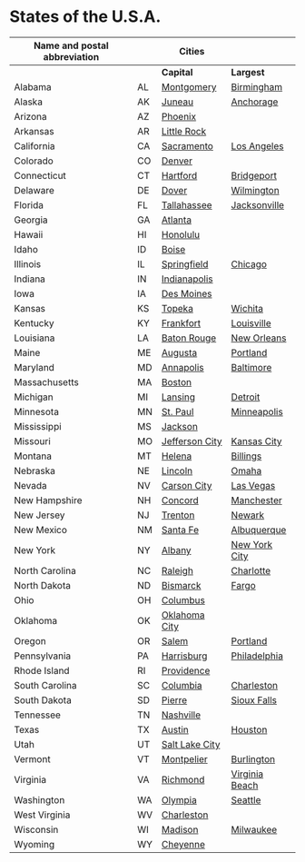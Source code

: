 States of the U.S.A.
================

| **Name and postal abbreviation** |     | **Cities** |     |
| --- | --- | --- | --- |
||| **Capital** | **Largest** |
| Alabama | AL  | [Montgomery](https://en.wikipedia.org/wiki/Montgomery,_Alabama) | [Birmingham](https://en.wikipedia.org/wiki/Birmingham,_Alabama) |
| Alaska | AK  | [Juneau](https://en.wikipedia.org/wiki/Juneau,_Alaska) | [Anchorage](https://en.wikipedia.org/wiki/Anchorage,_Alaska) |
| Arizona | AZ  | [Phoenix](https://en.wikipedia.org/wiki/Phoenix,_Arizona) |     |
| Arkansas | AR  | [Little Rock](https://en.wikipedia.org/wiki/Little_Rock,_Arkansas) |     |
| California | CA  | [Sacramento](https://en.wikipedia.org/wiki/Sacramento,_California) | [Los Angeles](https://en.wikipedia.org/wiki/Los_Angeles) |
| Colorado | CO  | [Denver](https://en.wikipedia.org/wiki/Denver) |     |
| Connecticut | CT  | [Hartford](https://en.wikipedia.org/wiki/Hartford,_Connecticut) | [Bridgeport](https://en.wikipedia.org/wiki/Bridgeport,_Connecticut) |
| Delaware | DE  | [Dover](https://en.wikipedia.org/wiki/Dover,_Delaware) | [Wilmington](https://en.wikipedia.org/wiki/Wilmington,_Delaware) |
| Florida | FL  | [Tallahassee](https://en.wikipedia.org/wiki/Tallahassee,_Florida) | [Jacksonville](https://en.wikipedia.org/wiki/Jacksonville,_Florida) |
| Georgia | GA  | [Atlanta](https://en.wikipedia.org/wiki/Atlanta) |     |
| Hawaii | HI  | [Honolulu](https://en.wikipedia.org/wiki/Honolulu) |     |
| Idaho | ID  | [Boise](https://en.wikipedia.org/wiki/Boise,_Idaho) |     |
| Illinois | IL  | [Springfield](https://en.wikipedia.org/wiki/Springfield,_Illinois) | [Chicago](https://en.wikipedia.org/wiki/Chicago) |
| Indiana | IN  | [Indianapolis](https://en.wikipedia.org/wiki/Indianapolis) |     |
| Iowa | IA  | [Des Moines](https://en.wikipedia.org/wiki/Des_Moines,_Iowa) |     |
| Kansas | KS  | [Topeka](https://en.wikipedia.org/wiki/Topeka,_Kansas) | [Wichita](https://en.wikipedia.org/wiki/Wichita,_Kansas) |
| Kentucky | KY  | [Frankfort](https://en.wikipedia.org/wiki/Frankfort,_Kentucky) | [Louisville](https://en.wikipedia.org/wiki/Louisville,_Kentucky) |
| Louisiana | LA  | [Baton Rouge](https://en.wikipedia.org/wiki/Baton_Rouge,_Louisiana) | [New Orleans](https://en.wikipedia.org/wiki/New_Orleans) |
| Maine | ME  | [Augusta](https://en.wikipedia.org/wiki/Augusta,_Maine) | [Portland](https://en.wikipedia.org/wiki/Portland,_Maine) |
| Maryland | MD  | [Annapolis](https://en.wikipedia.org/wiki/Annapolis,_Maryland) | [Baltimore](https://en.wikipedia.org/wiki/Baltimore) |
| Massachusetts | MA  | [Boston](https://en.wikipedia.org/wiki/Boston) |     |
| Michigan | MI  | [Lansing](https://en.wikipedia.org/wiki/Lansing,_Michigan) | [Detroit](https://en.wikipedia.org/wiki/Detroit) |
| Minnesota | MN  | [St. Paul](https://en.wikipedia.org/wiki/Saint_Paul,_Minnesota) | [Minneapolis](https://en.wikipedia.org/wiki/Minneapolis) |
| Mississippi | MS  | [Jackson](https://en.wikipedia.org/wiki/Jackson,_Mississippi) |     |
| Missouri | MO  | [Jefferson City](https://en.wikipedia.org/wiki/Jefferson_City,_Missouri) | [Kansas City](https://en.wikipedia.org/wiki/Kansas_City,_Missouri) |
| Montana | MT  | [Helena](https://en.wikipedia.org/wiki/Helena,_Montana) | [Billings](https://en.wikipedia.org/wiki/Billings,_Montana) |
| Nebraska | NE  | [Lincoln](https://en.wikipedia.org/wiki/Lincoln,_Nebraska) | [Omaha](https://en.wikipedia.org/wiki/Omaha,_Nebraska) |
| Nevada | NV  | [Carson City](https://en.wikipedia.org/wiki/Carson_City,_Nevada) | [Las Vegas](https://en.wikipedia.org/wiki/Las_Vegas) |
| New Hampshire | NH  | [Concord](https://en.wikipedia.org/wiki/Concord,_New_Hampshire) | [Manchester](https://en.wikipedia.org/wiki/Manchester,_New_Hampshire) |
| New Jersey | NJ  | [Trenton](https://en.wikipedia.org/wiki/Trenton,_New_Jersey) | [Newark](https://en.wikipedia.org/wiki/Newark,_New_Jersey) |
| New Mexico | NM  | [Santa Fe](https://en.wikipedia.org/wiki/Santa_Fe,_New_Mexico) | [Albuquerque](https://en.wikipedia.org/wiki/Albuquerque,_New_Mexico) |
| New York | NY  | [Albany](https://en.wikipedia.org/wiki/Albany,_New_York) | [New York City](https://en.wikipedia.org/wiki/New_York_City) |
| North Carolina | NC  | [Raleigh](https://en.wikipedia.org/wiki/Raleigh,_North_Carolina) | [Charlotte](https://en.wikipedia.org/wiki/Charlotte,_North_Carolina) |
| North Dakota | ND  | [Bismarck](https://en.wikipedia.org/wiki/Bismarck,_North_Dakota) | [Fargo](https://en.wikipedia.org/wiki/Fargo,_North_Dakota) |
| Ohio | OH  | [Columbus](https://en.wikipedia.org/wiki/Columbus,_Ohio) |     |
| Oklahoma | OK  | [Oklahoma City](https://en.wikipedia.org/wiki/Oklahoma_City) |     |
| Oregon | OR  | [Salem](https://en.wikipedia.org/wiki/Salem,_Oregon) | [Portland](https://en.wikipedia.org/wiki/Portland,_Oregon) |
| Pennsylvania | PA  | [Harrisburg](https://en.wikipedia.org/wiki/Harrisburg,_Pennsylvania) | [Philadelphia](https://en.wikipedia.org/wiki/Philadelphia) |
| Rhode Island | RI  | [Providence](https://en.wikipedia.org/wiki/Providence,_Rhode_Island) |     |
| South Carolina | SC  | [Columbia](https://en.wikipedia.org/wiki/Columbia,_South_Carolina) | [Charleston](https://en.wikipedia.org/wiki/Charleston,_South_Carolina) |
| South Dakota | SD  | [Pierre](https://en.wikipedia.org/wiki/Pierre,_South_Dakota) | [Sioux Falls](https://en.wikipedia.org/wiki/Sioux_Falls,_South_Dakota) |
| Tennessee | TN  | [Nashville](https://en.wikipedia.org/wiki/Nashville,_Tennessee) |     |
| Texas | TX  | [Austin](https://en.wikipedia.org/wiki/Austin,_Texas) | [Houston](https://en.wikipedia.org/wiki/Houston) |
| Utah | UT  | [Salt Lake City](https://en.wikipedia.org/wiki/Salt_Lake_City) |     |
| Vermont | VT  | [Montpelier](https://en.wikipedia.org/wiki/Montpelier,_Vermont) | [Burlington](https://en.wikipedia.org/wiki/Burlington,_Vermont) |
| Virginia | VA  | [Richmond](https://en.wikipedia.org/wiki/Richmond,_Virginia) | [Virginia Beach](https://en.wikipedia.org/wiki/Virginia_Beach,_Virginia) |
| Washington | WA  | [Olympia](https://en.wikipedia.org/wiki/Olympia,_Washington) | [Seattle](https://en.wikipedia.org/wiki/Seattle) |
| West Virginia | WV  | [Charleston](https://en.wikipedia.org/wiki/Charleston,_West_Virginia) |     |
| Wisconsin | WI  | [Madison](https://en.wikipedia.org/wiki/Madison,_Wisconsin) | [Milwaukee](https://en.wikipedia.org/wiki/Milwaukee) |
| Wyoming | WY  | [Cheyenne](https://en.wikipedia.org/wiki/Cheyenne,_Wyoming) |     |
